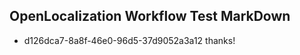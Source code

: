 ## OpenLocalization Workflow Test MarkDown
* d126dca7-8a8f-46e0-96d5-37d9052a3a12 thanks!

<!--HONumber=Oct16_HO4-->


